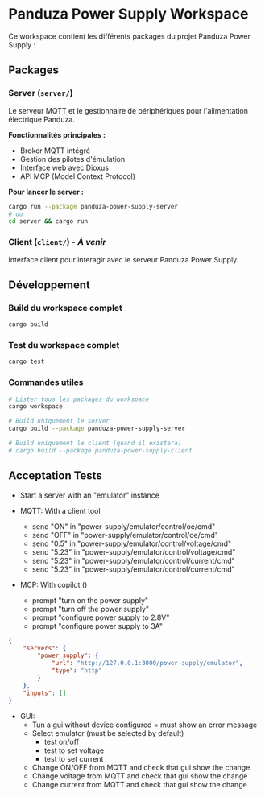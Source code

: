 # Panduza Power Supply Workspace

Ce workspace contient les différents packages du projet Panduza Power Supply :

## Packages

### Server (`server/`)
Le serveur MQTT et le gestionnaire de périphériques pour l'alimentation électrique Panduza.

**Fonctionnalités principales :**
- Broker MQTT intégré
- Gestion des pilotes d'émulation
- Interface web avec Dioxus
- API MCP (Model Context Protocol)

**Pour lancer le server :**
```bash
cargo run --package panduza-power-supply-server
# ou
cd server && cargo run
```

### Client (`client/`) - *À venir*
Interface client pour interagir avec le serveur Panduza Power Supply.

## Développement

### Build du workspace complet
```bash
cargo build
```

### Test du workspace complet
```bash
cargo test
```

### Commandes utiles
```bash
# Lister tous les packages du workspace
cargo workspace

# Build uniquement le server
cargo build --package panduza-power-supply-server

# Build uniquement le client (quand il existera)
# cargo build --package panduza-power-supply-client
```



## Acceptation Tests

- Start a server with an "emulator" instance

- MQTT: With a client tool
    - send "ON" in "power-supply/emulator/control/oe/cmd"
    - send "OFF" in "power-supply/emulator/control/oe/cmd"
    - send "0.5" in "power-supply/emulator/control/voltage/cmd"
    - send "5.23" in "power-supply/emulator/control/voltage/cmd"
    - send "5.23" in "power-supply/emulator/control/current/cmd"
    - send "5.23" in "power-supply/emulator/control/current/cmd"


- MCP: With copilot ()
    - prompt "turn on the power supply"
    - prompt "turn off the power supply"
    - prompt "configure power supply to 2.8V"
    - prompt "configure power supply to 3A"

```json
{
	"servers": {		
		"power_supply": {
			"url": "http://127.0.0.1:3000/power-supply/emulator",
			"type": "http"
		}
	},
	"inputs": []
}
```

- GUI:
    - Tun a gui without device configured = must show an error message
    - Select emulator (must be selected by default)
        - test on/off
        - test to set voltage
        - test to set current
    - Change ON/OFF from MQTT and check that gui show the change
    - Change voltage from MQTT and check that gui show the change
    - Change current from MQTT and check that gui show the change

